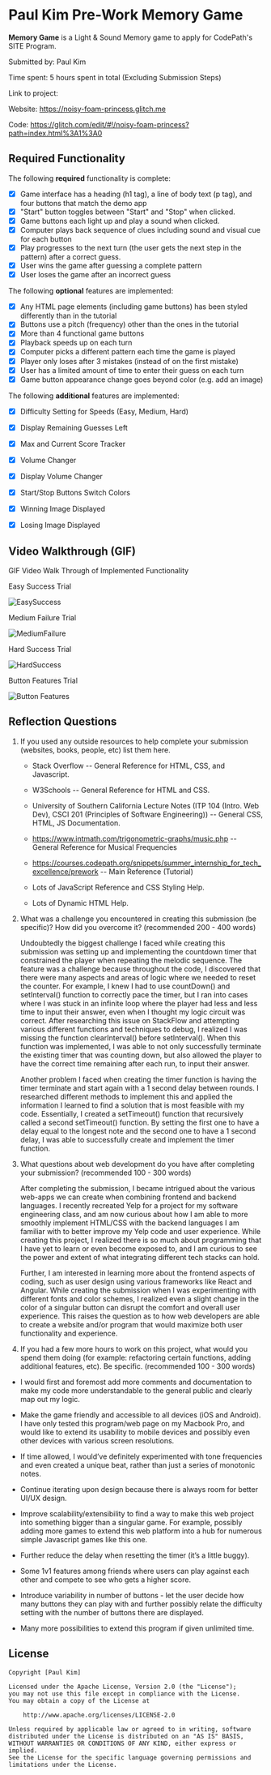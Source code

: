 # Paul Kim Pre-Work Memory Game

**Memory Game** is a Light & Sound Memory game to apply for CodePath's SITE Program. 

Submitted by: Paul Kim

Time spent: 5 hours spent in total (Excluding Submission Steps)

Link to project: 

Website: https://noisy-foam-princess.glitch.me

Code: https://glitch.com/edit/#!/noisy-foam-princess?path=index.html%3A1%3A0

## Required Functionality

The following **required** functionality is complete:

* [X] Game interface has a heading (h1 tag), a line of body text (p tag), and four buttons that match the demo app
* [X] "Start" button toggles between "Start" and "Stop" when clicked. 
* [X] Game buttons each light up and play a sound when clicked. 
* [X] Computer plays back sequence of clues including sound and visual cue for each button
* [X] Play progresses to the next turn (the user gets the next step in the pattern) after a correct guess. 
* [X] User wins the game after guessing a complete pattern
* [X] User loses the game after an incorrect guess

The following **optional** features are implemented:

* [X] Any HTML page elements (including game buttons) has been styled differently than in the tutorial
* [X] Buttons use a pitch (frequency) other than the ones in the tutorial
* [X] More than 4 functional game buttons
* [X] Playback speeds up on each turn
* [X] Computer picks a different pattern each time the game is played
* [X] Player only loses after 3 mistakes (instead of on the first mistake)
* [X] User has a limited amount of time to enter their guess on each turn
* [X] Game button appearance change goes beyond color (e.g. add an image)

<!-- 
* [ ] Game button sound is more complex than a single tone (e.g. an audio file, a chord, a sequence of multiple tones) 
-->

The following **additional** features are implemented:

- [X] Difficulty Setting for Speeds (Easy, Medium, Hard)
- [X] Display Remaining Guesses Left
- [X] Max and Current Score Tracker
- [X] Volume Changer
- [X] Display Volume Changer
- [X] Start/Stop Buttons Switch Colors
- [X] Winning Image Displayed
- [X] Losing Image Displayed


## Video Walkthrough (GIF)

GIF Video Walk Through of Implemented Functionality

Easy Success Trial

![EasySuccess](https://user-images.githubusercontent.com/69881202/164789551-af51cc19-92b0-4b41-91d6-d84c74aa045e.gif)

Medium Failure Trial

![MediumFailure](https://user-images.githubusercontent.com/69881202/164789582-f8c41655-e888-4800-908f-f7dc8872c7c7.gif)

Hard Success Trial

![HardSuccess](https://user-images.githubusercontent.com/69881202/164789606-adaa9285-1b28-46f2-b4cf-be350a369c89.gif)

Button Features Trial

![Button Features](https://user-images.githubusercontent.com/69881202/164789628-1351440e-6a12-4dcc-ac62-a37c3e95e344.gif)


## Reflection Questions
1. If you used any outside resources to help complete your submission (websites, books, people, etc) list them here. 
  
    * Stack Overflow -- General Reference for HTML, CSS, and Javascript.

    * W3Schools -- General Reference for HTML and CSS.

    * University of Southern California Lecture Notes (ITP 104 (Intro. Web Dev), CSCI 201 (Principles of Software Engineering)) -- General CSS, HTML, JS Documentation.

    * https://www.intmath.com/trigonometric-graphs/music.php -- General Reference for Musical Frequencies

    * https://courses.codepath.org/snippets/summer_internship_for_tech_excellence/prework -- Main Reference (Tutorial)

    * Lots of JavaScript Reference and CSS Styling Help.
    * Lots of Dynamic HTML Help.

2. What was a challenge you encountered in creating this submission (be specific)? How did you overcome it? (recommended 200 - 400 words) 

    Undoubtedly the biggest challenge I faced while creating this submission was setting up and implementing the countdown timer that constrained the player when repeating the melodic sequence. The feature was a challenge because throughout the code, I discovered that there were many aspects and areas of logic where we needed to reset the counter. For example, I knew I had to use countDown() and setInterval() function to correctly pace the timer, but I ran into cases where I was stuck in an infinite loop where the player had less and less time to input their answer, even when I thought my logic circuit was correct. After researching this issue on StackFlow and attempting various different functions and techniques to debug, I realized I was missing the function clearInterval() before setInterval(). When this function was implemented, I was able to not only successfully terminate the existing timer that was counting down, but also allowed the player to have the correct time remaining after each run, to input their answer. 

    Another problem I faced when creating the timer function is having the timer terminate and start again with a 1 second delay between rounds. I researched different methods to implement this and applied the information I learned to find a solution that is most feasible with my code. Essentially, I created a setTimeout() function that recursively called a second setTimeout() function. By setting the first one to have a delay equal to the longest note and the second one to have a 1 second delay, I was able to successfully create and implement the timer function. 

3. What questions about web development do you have after completing your submission? (recommended 100 - 300 words) 

    After completing the submission, I became intrigued about the various web-apps we can create when combining frontend and backend languages. I recently recreated Yelp for a project for my software engineering class, and am now curious about how I am able to more smoothly implement HTML/CSS with the backend languages I am familiar with to better improve my Yelp code and user experience. While creating this project, I realized there is so much about programming that I have yet to learn or even become exposed to, and I am curious to see the power and extent of what integrating different tech stacks can hold. 

    Further, I am interested in learning more about the frontend aspects of coding, such as user design using various frameworks like React and Angular. While creating the submission when I was experimenting with different fonts and color schemes, I realized even a slight change in the color of a singular button can disrupt the comfort and overall user experience. This raises the question as to how web developers are able to create a website and/or program that would maximize both user functionality and experience. 

4. If you had a few more hours to work on this project, what would you spend them doing (for example: refactoring certain functions, adding additional features, etc). Be specific. (recommended 100 - 300 words) 

- I would first and foremost add more comments and documentation to make my code more understandable to the general public and clearly map out my logic.

- Make the game friendly and accessible to all devices (iOS and Android). I have only tested this program/web page on my Macbook Pro, and would like to extend its usability to mobile devices and possibly even other devices with various screen resolutions.

- If time allowed, I would’ve definitely experimented with tone frequencies and even created a unique beat, rather than just a series of monotonic notes.

- Continue iterating upon design because there is always room for better UI/UX design.

- Improve scalability/extensibility to find a way to make this web project into something bigger than a singular game. For example, possibly adding more games to extend this web platform into a hub for numerous simple Javascript games like this one.

- Further reduce the delay when resetting the timer (it’s a little buggy).

- Some 1v1 features among friends where users can play against each other and compete to see who gets a higher score.

- Introduce variability in number of buttons - let the user decide how many buttons they can play with and further possibly relate the difficulty setting with the number of buttons there are displayed.

- Many more possibilities to extend this program if given unlimited time.

## License

    Copyright [Paul Kim]

    Licensed under the Apache License, Version 2.0 (the "License");
    you may not use this file except in compliance with the License.
    You may obtain a copy of the License at

        http://www.apache.org/licenses/LICENSE-2.0

    Unless required by applicable law or agreed to in writing, software
    distributed under the License is distributed on an "AS IS" BASIS,
    WITHOUT WARRANTIES OR CONDITIONS OF ANY KIND, either express or implied.
    See the License for the specific language governing permissions and
    limitations under the License.
